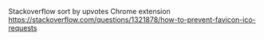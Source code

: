 Stackoverflow sort by upvotes Chrome extension https://stackoverflow.com/questions/1321878/how-to-prevent-favicon-ico-requests